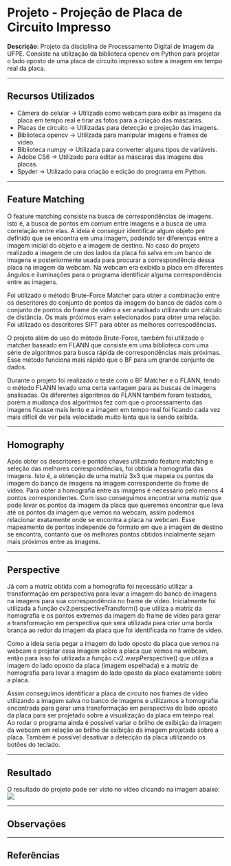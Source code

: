# Projeto - Projeção de Placa de Circuito Impresso

**Descrição**: Projeto da disciplina de Processamento Digital de Imagem da UFPE. Consiste na utilização da biblioteca opencv em Python para projetar o lado oposto de uma placa de circuito impresso sobre a imagem em tempo real da placa.


----------------------------

## Recursos Utilizados
* Câmera do celular -> Utilizada como webcam para exibir as imagens da placa em tempo real e tirar as fotos para a criação das máscaras.
* Placas de circuito -> Utilizadas para detecção e projeção das imagens.
* Biblioteca opencv -> Utilizada para manipular imagens e frames de vídeo.
* Biblioteca numpy -> Utilizada para converter alguns tipos de variáveis.
* Adobe CS6 -> Utilizado para editar as máscaras das imagens das placas.
* Spyder -> Utilizado para criação e edição do programa em Python.

----------------------------
## Feature Matching

O feature matching consiste na busca de correspondências de imagens. Isto é, a busca de pontos em comum entre imagens e a busca de uma correlação entre elas. A ideia é conseguir identificar algum objeto pré definido que se encontra em uma imagem, podendo ter diferenças entre a imagem inicial do objeto e a imagem de destino. No caso do projeto realizado a imagem de um dos lados da placa foi salva em um banco de imagens e posteriormente usada para procurar a correspondência dessa placa na imagem da webcam. Na webcam era exibida a placa em diferentes ângulos e iluminações para o programa identificar alguma correspondência entre as imagens.

Foi utilizado o método Brute-Force Matcher para obter a combinação entre os descritores do conjunto de pontos da imagem do banco de dados com o conjunto de pontos do frame de vídeo a ser analisado utilizando um cálculo de distância. Os mais próximos eram selecionados para obter uma relação. Foi utilizado os descritores SIFT para obter as melhores correspodências.

O projeto além do uso do método Brute-Force, também foi utilizado o matcher baseado em FLANN que consiste em uma biblioteca com uma série de algoritmos para busca rápida de correspondências mais próximas. Esse método funciona mais rápido que o BF para um grande conjunto de dados.

Durante o projeto foi realizado o teste com o BF Matcher e o FLANN, tendo o método FLANN levado uma certa vantagem para as buscas de imagens analisadas. Os diferentes algoritmos do FLANN também foram testados, porém a mudança dos algoritmos fez com que o processamento das imagens ficasse mais lento e a imagem em tempo real foi ficando cada vez mais difícil de ver pela velocidade muito lenta que ia sendo exibida.

----------------------------
## Homography

Após obter os descritores e pontos chaves utilizando feature matching e seleção das melhores correspondências, foi obtida a homografia das imagens. Isto é, a obtenção de uma matriz 3x3 que mapeia os pontos da imagem do banco de imagens na imagem correspondente do frame de vídeo. Para obter a homografia entre as imagens é necessário pelo menos 4 pontos correspondentes. Com isso conseguimos encontrar uma matriz que pode levar os pontos da imagem da placa que queremos encontrar que leva até os pontos da imagem que vemos na webcam, assim podemos relacionar exatamente onde se encontra a placa na webcam. Esse mapeamento de pontos independe do formato em que a imagem de destino se encontra, contanto que os melhores pontos obtidos incialmente sejam mais próximos entre as imagens.

----------------------------
## Perspective

Já com a matriz obtida com a homografia foi necessário utilizar a transformação em perspectiva para levar a imagem do banco de imagens na imagens para sua correspondência no frame de vídeo. Inicialmente foi utilizada a função cv2.perspectiveTransform() que utiliza a matriz da homografia e os pontos extremos da imagem do frame de vídeo para gerar a transformação em perspectiva que será utilizada para criar uma borda branca ao redor da imagem da placa que foi identificada no frame de vídeo.

Como a ideia seria pegar a imagem do lado oposto da placa que vemos na webcam e projetar essa imagem sobre a placa que vemos na webcam, então para isso foi utilizada a função cv2.warpPerspective() que utiliza a imagem do lado oposto da placa (imagem espelhada) e a matriz de homografia para levar a imagem do lado oposto da placa exatamente sobre a placa.

Assim conseguimos identificar a placa de circuito nos frames de vídeo utilizando a imagem salva no banco de imagens e utilizamos a homografia encontrada para gerar uma transformação em perspectiva do lado oposto da placa para ser projetado sobre a visualização da placa em tempo real. Ao rodar o programa ainda é possível variar o brilho de exibição da imagem da webcam em relação ao brilho de exibição da imagem projetada sobre a placa. Também é possível desativar a detecção da placa utilizando os botões do teclado.

----------------------------
## Resultado

O resultado do projeto pode ser visto no vídeo clicando na imagem abaixo:
[![](https://github.com/luizgmartins/Projeto-Projecao-Placa-de-Circuito/blob/main/Imagens/video.png)](https://drive.google.com/file/d/1wOQVBMZd7nhXUHOH6VM-d1r9bMO1hgBL/view?usp=sharing)

----------------------------
## Observações


----------------------------
## Referências
